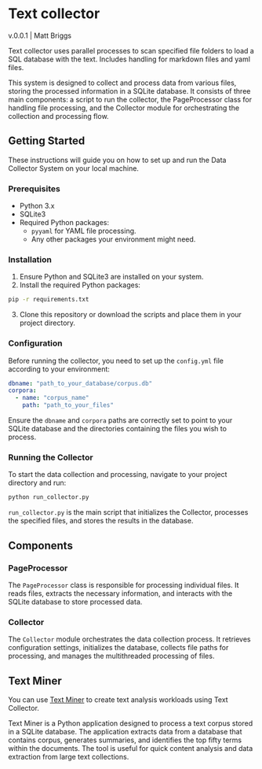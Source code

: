 # Text collector
v.0.0.1 | Matt Briggs

Text collector uses parallel processes to scan specified file folders to load a SQL database with the text. Includes handling for markdown files and yaml files.

This system is designed to collect and process data from various files, storing the processed information in a SQLite database. It consists of three main components: a script to run the collector, the PageProcessor class for handling file processing, and the Collector module for orchestrating the collection and processing flow.

## Getting Started

These instructions will guide you on how to set up and run the Data Collector System on your local machine.

### Prerequisites

- Python 3.x
- SQLite3
- Required Python packages:
  - `pyyaml` for YAML file processing.
  - Any other packages your environment might need.

### Installation

1. Ensure Python and SQLite3 are installed on your system.
2. Install the required Python packages:

```bash
pip -r requirements.txt
```

3. Clone this repository or download the scripts and place them in your project directory.

### Configuration

Before running the collector, you need to set up the `config.yml` file according to your environment:

```yaml
dbname: "path_to_your_database/corpus.db"
corpora:
  - name: "corpus_name"
    path: "path_to_your_files"
```

Ensure the `dbname` and `corpora` paths are correctly set to point to your SQLite database and the directories containing the files you wish to process.

### Running the Collector

To start the data collection and processing, navigate to your project directory and run:

```bash
python run_collector.py
```

`run_collector.py` is the main script that initializes the Collector, processes the specified files, and stores the results in the database.

## Components

### PageProcessor

The `PageProcessor` class is responsible for processing individual files. It reads files, extracts the necessary information, and interacts with the SQLite database to store processed data.

### Collector

The `Collector` module orchestrates the data collection process. It retrieves configuration settings, initializes the database, collects file paths for processing, and manages the multithreaded processing of files.

## Text Miner

You can use [Text Miner](https://github.com/mattbriggs/text-miner) to create text analysis workloads using Text Collector.

Text Miner is a Python application designed to process a text corpus stored in a SQLite database. The application extracts data from a database that contains corpus, generates summaries, and identifies the top fifty terms within the documents. The tool is useful for quick content analysis and data extraction from large text collections.